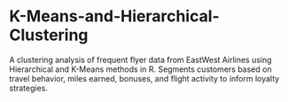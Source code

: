 # K-Means-and-Hierarchical-Clustering
A clustering analysis of frequent flyer data from EastWest Airlines using Hierarchical and K-Means methods in R. Segments customers based on travel behavior, miles earned, bonuses, and flight activity to inform loyalty strategies.
